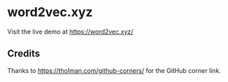 # word2vec.xyz

Visit the live demo at https://word2vec.xyz/

## Credits

Thanks to https://tholman.com/github-corners/ for the GitHub corner link.
